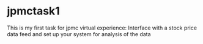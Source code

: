 # jpmctask1
This is my first task for jpmc virtual experience:
Interface with a stock price data feed and set up your system for analysis of the data
